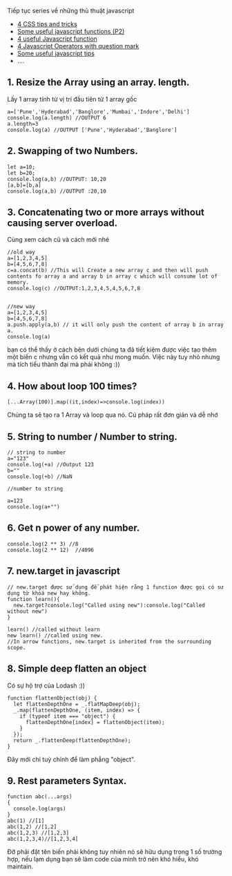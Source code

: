 Tiếp tục series về những thủ thuật javascript
- [4 CSS tips and tricks](https://viblo.asia/p/4-css-tips-and-tricks-WAyK8JpWlxX)
- [Some useful javascript functions (P2)](https://viblo.asia/p/some-useful-javascript-functions-p2-Az45bPwNZxY)
- [4 useful Javascript function](https://viblo.asia/p/4-useful-javascript-function-eW65GJvYlDO)
- [4 Javascript Operators with question mark](https://viblo.asia/p/4-javascript-operators-with-question-mark-gGJ59M1G5X2)
- [Some useful javascript tips](https://viblo.asia/p/some-useful-javascript-tips-Az45be66lxY)
- ....

## 1. Resize the Array using an array. length.

Lấy 1 array tính từ vị trí đầu tiên từ 1 array gốc

```
a=['Pune','Hyderabad','Banglore','Mumbai','Indore','Delhi']
console.log(a.length) //OUTPUT 6
a.length=3
console.log(a) //OUTPUT ['Pune','Hyderabad','Banglore']
```

## 2. Swapping of two Numbers.

```
let a=10;
let b=20;
console.log(a,b) //OUTPUT: 10,20
[a,b]=[b,a]
console.log(a,b) //OUTPUT :20,10
```

## 3. Concatenating two or more arrays without causing server overload.
Cùng xem cách cũ và cách mới nhé
```
//old way
a=[1,2,3,4,5]
b=[4,5,6,7,8]
c=a.concat(b) //This will Create a new array c and then will push contents fo array a and array b in array c which will consume lot of memory.
console.log(c) //OUTPUT:1,2,3,4,5,4,5,6,7,8


//new way
a=[1,2,3,4,5]
b=[4,5,6,7,8]
a.push.apply(a,b) // it will only push the content of array b in array a.
console.log(a)
```

bạn có thể thấy ở cách bên dưới chúng ta đã tiết kiệm được việc tạo thêm một biến c nhưng vẫn có kết quả như mong muốn. Việc này tuy nhỏ nhưng mà tích tiểu thành đại mà phải không :))

## 4. How about loop 100 times?

```
[...Array(100)].map((it,index)=>console.log(index))
```

Chúng ta sẽ tạo ra 1 Array và loop qua nó. Cú pháp rất đơn giản và dễ nhớ

## 5. String to number / Number to string.

```
// string to number
a="123"
console.log(+a) //Output 123
b=""
console.log(+b) //NaN

//number to string

a=123
console.log(a+"")
```

## 6. Get n power of any number.

```
console.log(2 ** 3) //8
console.log(2 ** 12)  //4096
```

## 7. new.target in javascript
```
// new.target được sử dụng để phát hiện rằng 1 function được gọi có sử dụng từ khoá new hay không.
function learn(){ 
  new.target?console.log("Called using new"):console.log("Called without new")
}

learn() //called without learn
new learn() //called using new.
//In arrow functions, new.target is inherited from the surrounding scope.
```

## 8. Simple deep flatten an object
Có sự hộ trợ của Lodash :))
```
function flattenObject(obj) {
  let flattenDepthOne = _.flatMapDeep(obj);
  _.map(flattenDepthOne, (item, index) => {
    if (typeof item === "object") {
      flattenDepthOne[index] = flattenObject(item);
    }
  });
  return _.flattenDeep(flattenDepthOne);
}
```

Đây mới chỉ tuỳ chỉnh để làm phẳng "object".

## 9. Rest parameters Syntax.

```
function abc(...args)
{
  console.log(args)
}
abc(1) //[1]
abc(1,2) //[1,2]
abc(1,2,3) //[1,2,3]
abc(1,2,3,4)//[1,2,3,4[
```

Đỡ phải đặt tên biến phải không tuy nhiên nó sẽ hữu dụng trong 1 số trường hợp, nếu lạm dụng bạn sẽ làm code của mình trở nên khó hiểu, khó maintain.